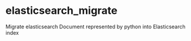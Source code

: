# elasticsearch_migrate
Migrate elasticsearch Document represented by python into Elasticsearch index

